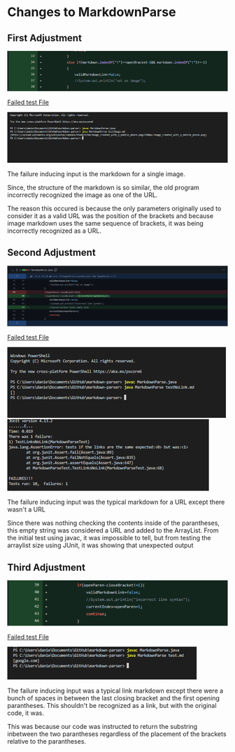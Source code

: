 # Changes to MarkdownParse # 
## First Adjustment ## 

![imageCheck](imageCheck.PNG)

[Failed test File](testImage.html)

![image](testImageoutput.PNG)

The failure inducing input is the markdown for a single image.

Since, the structure of the markdown is so similar, the old program incorrectly recognized the image as one of the URL. 

The reason this occured is because the only parameters originally used to consider it as a valid URL was the position of the brackets and because image markdown uses the same sequence of brackets, it was being incorrectly recognized as a URL. 

## Second Adjustment ##

![imageCheck](nolink.PNG)

[Failed test File](testNoLink.html)

![image](testNoLinkOutput.PNG)
![image](JUnitNoLinktest.PNG)

The failure inducing input was the typical markdown for a URL except there wasn't a URL

Since there was nothing checking the contents inside of the parantheses, this empty string was considered a URL and added to the ArrayList. From the initial test using javac, it was impossible to tell, but from testing the arraylist size using JUnit, it was showing that unexpected output

## Third Adjustment ##

![imageCheck](IncorrectSynCode.PNG)

[Failed test File](test.html)

![image](IncorrectSyn.PNG)

The failure inducing input was a typical link markdown except there were a bunch of spaces in between the last closing bracket and the first opening parantheses. This shouldn't be recognized as a link, but with the original code, it was. 

This was because our code was instructed to return the substring inbetween the two parantheses regardless of the placement of the brackets relative to the parantheses. 